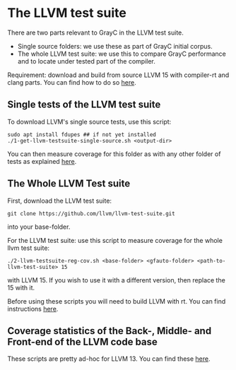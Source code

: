 # The LLVM test suite

There are two parts relevant to GrayC in the LLVM test suite.

- Single source folders: we use these as part of GrayC initial corpus.
- The whole LLVM test suite: we use this to compare GrayC performance and to locate under tested part of the compiler.

Requirement: download and build from source LLVM 15 with compiler-rt and clang parts. You can find how to do so [here](https://github.com/srg-imperial/GrayC/blob/main/scripts/coverage).

## Single tests of the LLVM test suite
To download LLVM's single source tests, use this script:
```
sudo apt install fdupes ## if not yet installed
./1-get-llvm-testsuite-single-source.sh <output-dir> 
```
You can then measure coverage for this folder as with any other folder of tests as explained [here](https://github.com/srg-imperial/GrayC/blob/main/scripts/coverage).

## The Whole LLVM Test suite

First, download the LLVM test suite:
```
git clone https://github.com/llvm/llvm-test-suite.git
```
into your base-folder.

For the LLVM test suite: use this script to measure coverage for the whole llvm test suite:
```
./2-llvm-testsuite-reg-cov.sh <base-folder> <gfauto-folder> <path-to-llvm-test-suite> 15
```
with LLVM 15. If you wish to use it with a different version, then replace the 15 with it.

Before using these scripts you will need to build LLVM with rt. You can find instructions [here](https://github.com/srg-imperial/GrayC/blob/main/scripts/coverage).

## Coverage statistics of the Back-, Middle- and Front-end of the LLVM code base

These scripts are pretty ad-hoc for LLVM 13. You can find these [here](https://github.com/srg-imperial/GrayC/blob/main/scripts/LLVM-Test-suite-coverage/llvm-cov-sub-folders).
